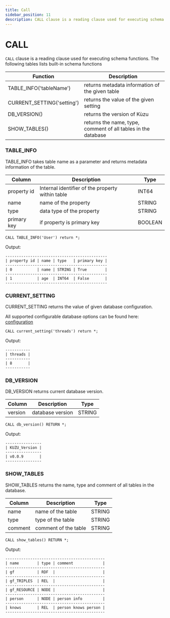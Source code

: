 ```yaml
---
title: Call
sidebar_position: 11
description: CALL clause is a reading clause used for executing schema functions.
---
```


# CALL

`CALL` clause is a reading clause used for executing schema functions. The following tables lists built-in schema functions

| Function | Description |
| ----------- | --------------- |
| TABLE_INFO('tableName') | returns metadata information of the given table |
| CURRENT_SETTING('setting') | returns the value of the given setting |
| DB_VERSION() | returns the version of Kùzu |
| SHOW_TABLES() | returns the name, type, comment of all tables in the database |


### TABLE_INFO

TABLE_INFO takes table name as a parameter and returns metadata information of the table. 

| Column | Description | Type |
| ------ | ----------- | ---- |
| property id | Internal identifier of the property within table | INT64 |
| name | name of the property | STRING |
| type | data type of the property | STRING |
| primary key |  if property is primary key | BOOLEAN |

```
CALL TABLE_INFO('User') return *;
```
Output:
```
---------------------------------------------
| property id | name | type   | primary key |
---------------------------------------------
| 0           | name | STRING | True        |
---------------------------------------------
| 1           | age  | INT64  | False       |
---------------------------------------------
```

### CURRENT_SETTING

CURRENT_SETTING returns the value of given database configuration.

All supported configurable database options can be found here: [configuration](../configuration.md)

```
CALL current_setting('threads') return *;
```
Output:
```
-----------
| threads |
-----------
| 8       |
-----------
```

### DB_VERSION

DB_VERSION returns current database version.

| Column | Description | Type |
| ------ | ----------- | ---- |
| version | database version | STRING |


```
CALL db_version() RETURN *;
```
Output:
```
----------------
| KUZU_Version |
----------------
| v0.0.9       |
----------------
```

### SHOW_TABLES

SHOW_TABLES returns the name, type and comment of all tables in the database.

| Column | Description | Type |
| ------ | ----------- | ---- |
| name | name of the table | STRING |
| type | type of the table | STRING |
| comment | comment of the table | STRING |

```
CALL show_tables() RETURN *;
```
Output:
```
--------------------------------------------
| name        | type | comment             |
--------------------------------------------
| gf          | RDF  |                     |
--------------------------------------------
| gf_TRIPLES  | REL  |                     |
--------------------------------------------
| gf_RESOURCE | NODE |                     |
--------------------------------------------
| person      | NODE | person info         |
--------------------------------------------
| knows       | REL  | person knows person |
--------------------------------------------
```
